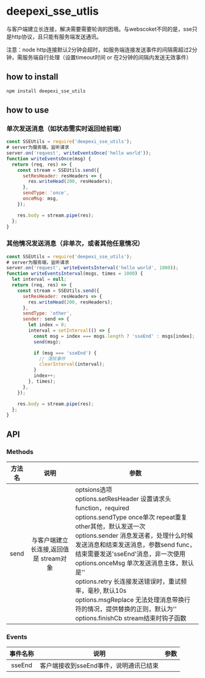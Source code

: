 # deepexi_sse_utlis
与客户端建立长连接，解决需要需要轮询的困境。与webscoket不同的是，sse只是http协议，且只能有服务端发送通讯。

注意：node http连接默认2分钟会超时，如服务端连接发送事件的间隔需超过2分钟，需服务端自行处理（设置timeout时间 or 在2分钟的间隔内发送无效事件）

## how to install

```sh
npm install deepexi_sse_utils
```

## how to use

### 单次发送消息（如状态需实时返回给前端）
```js
const SSEUtils = require('deepexi_sse_utils');
# server为服务端，监听请求
server.on('request', writeEventsOnce('hello world'));
function writeEventsOnce(msg) {
  return (req, res) => {
    const stream = SSEUtils.send({
      setResHeader: resHeaders => {
        res.writeHead(200, resHeaders);
      },
      sendType: 'once',
      onceMsg: msg,
    });

    res.body = stream.pipe(res);
  };
}
```
### 其他情况发送消息（非单次，或者其他任意情况）
```js
const SSEUtils = require('deepexi_sse_utils');
# server为服务端，监听请求
server.on('request', writeEventsInterval('hello world', 1000));
function writeEventsInterval(msgs, times = 1000) {
  let interval = null;
  return (req, res) => {
    const stream = SSEUtils.send({
      setResHeader: resHeaders => {
        res.writeHead(200, resHeaders);
      },
      sendType: 'other',
      sender: send => {
        let index = 0;
        interval = setInterval(() => {
          const msg = index === msgs.length ? 'sseEnd' : msgs[index];
          send(msg);

          if (msg === 'sseEnd') {
            // 清除事件
            clearInterval(interval);
          }
          index++;
        }, times);
      },
    });

    res.body = stream.pipe(res);
  };
}
```

## API
### Methods
|   方法名   | 说明 | 参数 |
| :--: | :--: | ---- |
| send | 与客户端建立长连接,返回值是 stream对象 | optsions选项<br />options.setResHeader 设置请求头function，required<br />options.sendType once单次 repeat重复 other其他，默认发送一次<br />options.sender 消息发送者，处理什么时候发送消息和结束发送消息，参数send func，结束需要发送'sseEnd'消息，非一次使用<br />options.onceMsg 单次发送消息主体，默认是''<br />options.retry 长连接发送错误时，重试频率，毫秒, 默认10s<br/> options.msgReplace 无法处理消息带换行符的情况，提供替换的正则，默认为''<br /> options.finishCb stream结束时钩子函数 |
### Events
|   事件名称   | 说明 | 参数 |
| :--: | :--: | ---- |
| sseEnd | 客户端接收到sseEnd事件，说明通讯已结束 |  |




